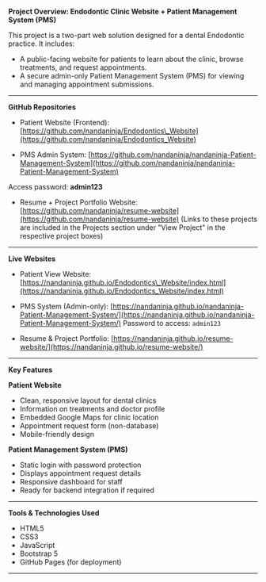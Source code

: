 


**Project Overview: Endodontic Clinic Website + Patient Management System (PMS)**

This project is a two-part web solution designed for a dental Endodontic practice. It includes:

* A public-facing website for patients to learn about the clinic, browse treatments, and request appointments.
* A secure admin-only Patient Management System (PMS) for viewing and managing appointment submissions.

---

**GitHub Repositories**

* Patient Website (Frontend):
  [https://github.com/nandaninja/Endodontics\_Website](https://github.com/nandaninja/Endodontics_Website)

* PMS Admin System:
  [https://github.com/nandaninja/nandaninja-Patient-Management-System](https://github.com/nandaninja/nandaninja-Patient-Management-System)

Access password: **admin123**

* Resume + Project Portfolio Website:
  [https://github.com/nandaninja/resume-website](https://github.com/nandaninja/resume-website)
  (Links to these projects are included in the Projects section under "View Project" in the respective project boxes)

---

**Live Websites**

* Patient View Website:
  [https://nandaninja.github.io/Endodontics\_Website/index.html](https://nandaninja.github.io/Endodontics_Website/index.html)

* PMS System (Admin-only):
  [https://nandaninja.github.io/nandaninja-Patient-Management-System/](https://nandaninja.github.io/nandaninja-Patient-Management-System/)
  Password to access: `admin123`

* Resume & Project Portfolio:
  [https://nandaninja.github.io/resume-website/](https://nandaninja.github.io/resume-website/)

---

**Key Features**

**Patient Website**

* Clean, responsive layout for dental clinics
* Information on treatments and doctor profile
* Embedded Google Maps for clinic location
* Appointment request form (non-database)
* Mobile-friendly design

**Patient Management System (PMS)**

* Static login with password protection
* Displays appointment request details
* Responsive dashboard for staff
* Ready for backend integration if required

---

**Tools & Technologies Used**

* HTML5
* CSS3
* JavaScript
* Bootstrap 5
* GitHub Pages (for deployment)

---
